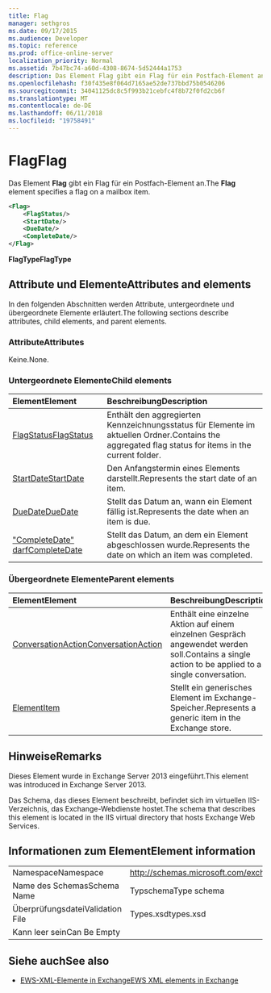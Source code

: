 ```yaml
---
title: Flag
manager: sethgros
ms.date: 09/17/2015
ms.audience: Developer
ms.topic: reference
ms.prod: office-online-server
localization_priority: Normal
ms.assetid: 7b47bc74-a60d-4308-8674-5d52444a1753
description: Das Element Flag gibt ein Flag für ein Postfach-Element an.
ms.openlocfilehash: f30f435e8f064d7165ae52de737bbd75b0546206
ms.sourcegitcommit: 34041125dc8c5f993b21cebfc4f8b72f0fd2cb6f
ms.translationtype: MT
ms.contentlocale: de-DE
ms.lasthandoff: 06/11/2018
ms.locfileid: "19758491"
---
```

# <a name="flag"></a><span data-ttu-id="0a59f-103">Flag</span><span class="sxs-lookup"><span data-stu-id="0a59f-103">Flag</span></span>

<span data-ttu-id="0a59f-104">Das Element **Flag** gibt ein Flag für ein Postfach-Element an.</span><span class="sxs-lookup"><span data-stu-id="0a59f-104">The **Flag** element specifies a flag on a mailbox item.</span></span> 
  
```XML
<Flag>
    <FlagStatus/>
    <StartDate/>
    <DueDate/>
    <CompleteDate/>
</Flag>
```

 <span data-ttu-id="0a59f-105">**FlagType**</span><span class="sxs-lookup"><span data-stu-id="0a59f-105">**FlagType**</span></span>
## <a name="attributes-and-elements"></a><span data-ttu-id="0a59f-106">Attribute und Elemente</span><span class="sxs-lookup"><span data-stu-id="0a59f-106">Attributes and elements</span></span>

<span data-ttu-id="0a59f-107">In den folgenden Abschnitten werden Attribute, untergeordnete und übergeordnete Elemente erläutert.</span><span class="sxs-lookup"><span data-stu-id="0a59f-107">The following sections describe attributes, child elements, and parent elements.</span></span>
  
### <a name="attributes"></a><span data-ttu-id="0a59f-108">Attribute</span><span class="sxs-lookup"><span data-stu-id="0a59f-108">Attributes</span></span>

<span data-ttu-id="0a59f-109">Keine.</span><span class="sxs-lookup"><span data-stu-id="0a59f-109">None.</span></span>
  
### <a name="child-elements"></a><span data-ttu-id="0a59f-110">Untergeordnete Elemente</span><span class="sxs-lookup"><span data-stu-id="0a59f-110">Child elements</span></span>

|<span data-ttu-id="0a59f-111">**Element**</span><span class="sxs-lookup"><span data-stu-id="0a59f-111">**Element**</span></span>|<span data-ttu-id="0a59f-112">**Beschreibung**</span><span class="sxs-lookup"><span data-stu-id="0a59f-112">**Description**</span></span>|
|:-----|:-----|
|[<span data-ttu-id="0a59f-113">FlagStatus</span><span class="sxs-lookup"><span data-stu-id="0a59f-113">FlagStatus</span></span>](flagstatus.md) <br/> |<span data-ttu-id="0a59f-114">Enthält den aggregierten Kennzeichnungsstatus für Elemente im aktuellen Ordner.</span><span class="sxs-lookup"><span data-stu-id="0a59f-114">Contains the aggregated flag status for items in the current folder.</span></span>  <br/> |
|[<span data-ttu-id="0a59f-115">StartDate</span><span class="sxs-lookup"><span data-stu-id="0a59f-115">StartDate</span></span>](startdate.md) <br/> |<span data-ttu-id="0a59f-116">Den Anfangstermin eines Elements darstellt.</span><span class="sxs-lookup"><span data-stu-id="0a59f-116">Represents the start date of an item.</span></span>  <br/> |
|[<span data-ttu-id="0a59f-117">DueDate</span><span class="sxs-lookup"><span data-stu-id="0a59f-117">DueDate</span></span>](duedate.md) <br/> |<span data-ttu-id="0a59f-118">Stellt das Datum an, wann ein Element fällig ist.</span><span class="sxs-lookup"><span data-stu-id="0a59f-118">Represents the date when an item is due.</span></span>  <br/> |
|[<span data-ttu-id="0a59f-119">"CompleteDate" darf</span><span class="sxs-lookup"><span data-stu-id="0a59f-119">CompleteDate</span></span>](completedate.md) <br/> |<span data-ttu-id="0a59f-120">Stellt das Datum, an dem ein Element abgeschlossen wurde.</span><span class="sxs-lookup"><span data-stu-id="0a59f-120">Represents the date on which an item was completed.</span></span>  <br/> |
   
### <a name="parent-elements"></a><span data-ttu-id="0a59f-121">Übergeordnete Elemente</span><span class="sxs-lookup"><span data-stu-id="0a59f-121">Parent elements</span></span>

|<span data-ttu-id="0a59f-122">**Element**</span><span class="sxs-lookup"><span data-stu-id="0a59f-122">**Element**</span></span>|<span data-ttu-id="0a59f-123">**Beschreibung**</span><span class="sxs-lookup"><span data-stu-id="0a59f-123">**Description**</span></span>|
|:-----|:-----|
|[<span data-ttu-id="0a59f-124">ConversationAction</span><span class="sxs-lookup"><span data-stu-id="0a59f-124">ConversationAction</span></span>](conversationaction.md) <br/> |<span data-ttu-id="0a59f-125">Enthält eine einzelne Aktion auf einem einzelnen Gespräch angewendet werden soll.</span><span class="sxs-lookup"><span data-stu-id="0a59f-125">Contains a single action to be applied to a single conversation.</span></span>  <br/> |
|[<span data-ttu-id="0a59f-126">Element</span><span class="sxs-lookup"><span data-stu-id="0a59f-126">Item</span></span>](item.md) <br/> |<span data-ttu-id="0a59f-127">Stellt ein generisches Element im Exchange-Speicher.</span><span class="sxs-lookup"><span data-stu-id="0a59f-127">Represents a generic item in the Exchange store.</span></span>  <br/> |
   
## <a name="remarks"></a><span data-ttu-id="0a59f-128">Hinweise</span><span class="sxs-lookup"><span data-stu-id="0a59f-128">Remarks</span></span>

<span data-ttu-id="0a59f-129">Dieses Element wurde in Exchange Server 2013 eingeführt.</span><span class="sxs-lookup"><span data-stu-id="0a59f-129">This element was introduced in Exchange Server 2013.</span></span>
  
<span data-ttu-id="0a59f-130">Das Schema, das dieses Element beschreibt, befindet sich im virtuellen IIS-Verzeichnis, das Exchange-Webdienste hostet.</span><span class="sxs-lookup"><span data-stu-id="0a59f-130">The schema that describes this element is located in the IIS virtual directory that hosts Exchange Web Services.</span></span>
  
## <a name="element-information"></a><span data-ttu-id="0a59f-131">Informationen zum Element</span><span class="sxs-lookup"><span data-stu-id="0a59f-131">Element information</span></span>

|||
|:-----|:-----|
|<span data-ttu-id="0a59f-132">Namespace</span><span class="sxs-lookup"><span data-stu-id="0a59f-132">Namespace</span></span>  <br/> |http://schemas.microsoft.com/exchange/services/2006/types  <br/> |
|<span data-ttu-id="0a59f-133">Name des Schemas</span><span class="sxs-lookup"><span data-stu-id="0a59f-133">Schema Name</span></span>  <br/> |<span data-ttu-id="0a59f-134">Typschema</span><span class="sxs-lookup"><span data-stu-id="0a59f-134">Type schema</span></span>  <br/> |
|<span data-ttu-id="0a59f-135">Überprüfungsdatei</span><span class="sxs-lookup"><span data-stu-id="0a59f-135">Validation File</span></span>  <br/> |<span data-ttu-id="0a59f-136">Types.xsd</span><span class="sxs-lookup"><span data-stu-id="0a59f-136">types.xsd</span></span>  <br/> |
|<span data-ttu-id="0a59f-137">Kann leer sein</span><span class="sxs-lookup"><span data-stu-id="0a59f-137">Can Be Empty</span></span>  <br/> ||
   
## <a name="see-also"></a><span data-ttu-id="0a59f-138">Siehe auch</span><span class="sxs-lookup"><span data-stu-id="0a59f-138">See also</span></span>



- [<span data-ttu-id="0a59f-139">EWS-XML-Elemente in Exchange</span><span class="sxs-lookup"><span data-stu-id="0a59f-139">EWS XML elements in Exchange</span></span>](ews-xml-elements-in-exchange.md)


